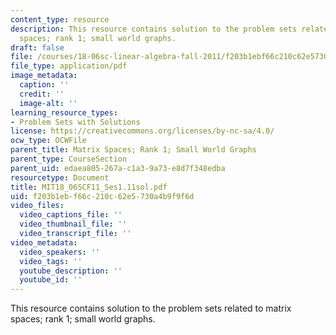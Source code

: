 ```yaml
---
content_type: resource
description: This resource contains solution to the problem sets related to matrix
  spaces; rank 1; small world graphs.
draft: false
file: /courses/18-06sc-linear-algebra-fall-2011/f203b1ebf66c210c62e5730a4b9f9f6d_MIT18_06SCF11_Ses1.11sol.pdf
file_type: application/pdf
image_metadata:
  caption: ''
  credit: ''
  image-alt: ''
learning_resource_types:
- Problem Sets with Solutions
license: https://creativecommons.org/licenses/by-nc-sa/4.0/
ocw_type: OCWFile
parent_title: Matrix Spaces; Rank 1; Small World Graphs
parent_type: CourseSection
parent_uid: edaea805-267a-c1a3-9a73-e8d7f348edba
resourcetype: Document
title: MIT18_06SCF11_Ses1.11sol.pdf
uid: f203b1eb-f66c-210c-62e5-730a4b9f9f6d
video_files:
  video_captions_file: ''
  video_thumbnail_file: ''
  video_transcript_file: ''
video_metadata:
  video_speakers: ''
  video_tags: ''
  youtube_description: ''
  youtube_id: ''
---
```

This resource contains solution to the problem sets related to matrix spaces; rank 1; small world graphs.